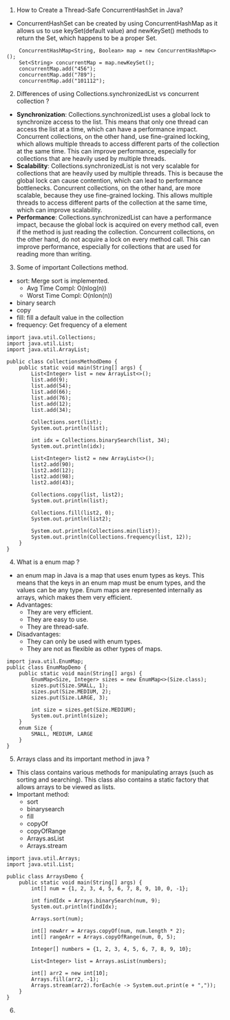 1. How to Create a Thread-Safe ConcurrentHashSet in Java?
- ConcurrentHashSet can be created by using ConcurrentHashMap as it allows us to use keySet(default value) and newKeySet() methods to return the Set, which happens to be a proper Set.
```
    ConcurrentHashMap<String, Boolean> map = new ConcurrentHashMap<>();
    Set<String> concurrentMap = map.newKeySet();
    concurrentMap.add("456");
    concurrentMap.add("789");
    concurrentMap.add("101112");
```
2.   Differences of using Collections.synchronizedList vs concurrent collection ?
   -  **Synchronization**: Collections.synchronizedList uses a global lock to synchronize access to the list. This means that only one thread can access the list at a time, which can have a performance impact. Concurrent collections, on the other hand, use fine-grained locking, which allows multiple threads to access different parts of the collection at the same time. This can improve performance, especially for collections that are heavily used by multiple threads.
   -  **Scalability**: Collections.synchronizedList is not very scalable for collections that are heavily used by multiple threads. This is because the global lock can cause contention, which can lead to performance bottlenecks. Concurrent collections, on the other hand, are more scalable, because they use fine-grained locking. This allows multiple threads to access different parts of the collection at the same time, which can improve scalability.
   -  **Performance**: Collections.synchronizedList can have a performance impact, because the global lock is acquired on every method call, even if the method is just reading the collection. Concurrent collections, on the other hand, do not acquire a lock on every method call. This can improve performance, especially for collections that are used for reading more than writing.
3. Some of important Collections method. 
- sort: Merge sort is implemented. 
  - Avg Time Compl: O(nlog(n))
  - Worst Time Compl: O(nlon(n))
- binary search 
- copy 
- fill: fill a default value in the collection
- frequency: Get frequency of a element 
```
import java.util.Collections;
import java.util.List;
import java.util.ArrayList;

public class CollectionsMethodDemo {
    public static void main(String[] args) {
        List<Integer> list = new ArrayList<>();
        list.add(9);
        list.add(54);
        list.add(66);
        list.add(76);
        list.add(12);
        list.add(34);

        Collections.sort(list);
        System.out.println(list);

        int idx = Collections.binarySearch(list, 34);
        System.out.println(idx);

        List<Integer> list2 = new ArrayList<>();
        list2.add(90);
        list2.add(12);
        list2.add(98);
        list2.add(43);

        Collections.copy(list, list2);
        System.out.println(list);

        Collections.fill(list2, 0);
        System.out.println(list2);

        System.out.println(Collections.min(list));
        System.out.println(Collections.frequency(list, 12));
    }
}
```
4. What is a enum map ? 
 - an enum map in Java is a map that uses enum types as keys. This means that the keys in an enum map must be enum types, and the values can be any type. Enum maps are represented internally as arrays, which makes them very efficient.
 - Advantages: 
   - They are very efficient.
   - They are easy to use.
   - They are thread-safe.
 - Disadvantages:
   - They can only be used with enum types.
   - They are not as flexible as other types of maps.
```
import java.util.EnumMap;
public class EnumMapDemo {
    public static void main(String[] args) {
        EnumMap<Size, Integer> sizes = new EnumMap<>(Size.class);
        sizes.put(Size.SMALL, 1);
        sizes.put(Size.MEDIUM, 2);
        sizes.put(Size.LARGE, 3);

        int size = sizes.get(Size.MEDIUM);
        System.out.println(size); 
    }
    enum Size {
        SMALL, MEDIUM, LARGE
    }
}
```
5. Arrays class and its important method in java ?
- This class contains various methods for manipulating arrays (such as sorting and searching). This class also contains a static factory that allows arrays to be viewed as lists.
- Important method: 
  - sort
  - binarysearch 
  - fill 
  - copyOf
  - copyOfRange
  - Arrays.asList
  - Arrays.stream
```
import java.util.Arrays;
import java.util.List;

public class ArraysDemo {
    public static void main(String[] args) {
        int[] num = {1, 2, 3, 4, 5, 6, 7, 8, 9, 10, 0, -1};

        int findIdx = Arrays.binarySearch(num, 9);
        System.out.println(findIdx);

        Arrays.sort(num);

        int[] newArr = Arrays.copyOf(num, num.length * 2);
        int[] rangeArr = Arrays.copyOfRange(num, 0, 5);

        Integer[] numbers = {1, 2, 3, 4, 5, 6, 7, 8, 9, 10};

        List<Integer> list = Arrays.asList(numbers);

        int[] arr2 = new int[10];
        Arrays.fill(arr2, -1);
        Arrays.stream(arr2).forEach(e -> System.out.print(e + ","));
    }
}
```
6. 


